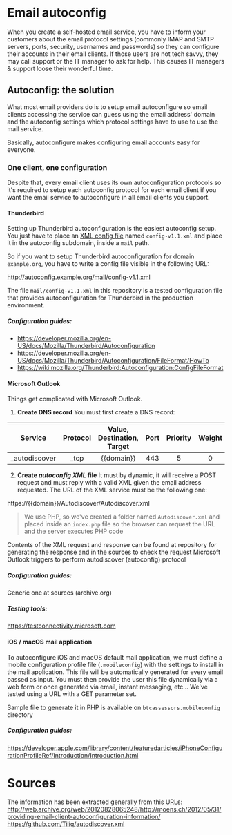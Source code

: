 # Email autoconfig
When you create a self-hosted email service, you have to inform your customers about the email protocol settings (commonly IMAP and SMTP servers, ports, security, usernames and passwords) so they can configure their accounts in their email clients. If those users are not tech savvy, they may call support or the IT manager to ask for help. This causes IT managers & support loose their wonderful time.

## Autoconfig: the solution
What most email providers do is to setup email autoconfigure so email clients accessing the service can guess using the email address' domain and the autoconfig settings which protocol settings have to use to use the mail service.

Basically, autoconfigure makes configuring email accounts easy for everyone.

### One client, one configuration
Despite that, every email client uses its own autoconfiguration protocols so it's required to setup each autoconfig protocol for each email client if you want the email service to autoconfigure in all email clients you support. 

#### Thunderbird
Setting up Thunderbird autoconfiguration is the easiest autoconfig setup. You just have to place an [XML config file](https://developer.mozilla.org/en-US/docs/Mozilla/Thunderbird/Autoconfiguration/FileFormat/HowTo) named `config-v1.1.xml` and place it in the autoconfig subdomain, inside a `mail` path.

So if you want to setup Thunderbird autoconfiguration for domain `example.org`, you have to write a config file visible in the following URL:

http://autoconfig.example.org/mail/config-v1.1.xml

The file `mail/config-v1.1.xml` in this repository is a tested configuration file that provides autoconfiguration for Thunderbird in the production environment.

##### Configuration guides:
- https://developer.mozilla.org/en-US/docs/Mozilla/Thunderbird/Autoconfiguration
- https://developer.mozilla.org/en-US/docs/Mozilla/Thunderbird/Autoconfiguration/FileFormat/HowTo
- https://wiki.mozilla.org/Thunderbird:Autoconfiguration:ConfigFileFormat

#### Microsoft Outlook
Things get complicated with Microsoft Outlook. 

1. **Create DNS record**
You must first create a DNS record:

|    Service    | Protocol | Value, Destination, Target | Port | Priority | Weight | TTL  |
|:-------------:|:--------:|:--------------------------:|:----:|:--------:|:------:|:----:|
| _autodiscover |   _tcp   |   {{domain}}   |  443 |     5    | 0      | 3600 |

2. **Create _autoconfig XML_ file**
It must by dynamic, it will receive a POST request and must reply with a valid XML given the email address requested. The URL of the XML service must be the following one:

https://{{domain}}/Autodiscover/Autodiscover.xml

> We use PHP, so we've created a folder named `Autodiscover.xml` and placed inside an `index.php` file so the browser can request the URL and the server executes PHP code

Contents of the XML request and response can be found at repository for generating the response and in the sources to check the request Microsoft Outlook triggers to perform autodiscover (autoconfig) protocol

##### Configuration guides:
Generic one at sources (archive.org)

##### Testing tools:
https://testconnectivity.microsoft.com

#### iOS / macOS mail application
To autoconfigure iOS and macOS default mail application, we must define a mobile configuration profile file (`.mobileconfig`) with the settings to install in the mail application. This file will be automatically generated for every email passed as input. You must then provide the user this file dynamically via a web form or once generated via email, instant messaging, etc... We've tested using a URL with a GET parameter set.

Sample file to generate it in PHP is available on `btcassessors.mobileconfig` directory

##### Configuration guides:
https://developer.apple.com/library/content/featuredarticles/iPhoneConfigurationProfileRef/Introduction/Introduction.html

# Sources
The information has been extracted generally from this URLs:
http://web.archive.org/web/20120828065248/http://moens.ch/2012/05/31/providing-email-client-autoconfiguration-information/
https://github.com/Tiliq/autodiscover.xml
